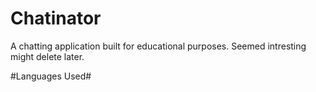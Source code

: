 # Chatinator
A chatting application built for educational purposes. Seemed intresting might delete later.

#Languages Used#
